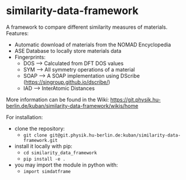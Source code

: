 # similarity-data-framework

A framework to compare different similarity measures of materials. <br>
Features: <br>
  * Automatic download of materials from the NOMAD Encyclopedia
  * ASE Database to locally store materials data
  * Fingerprints:
    * DOS --> Calculated from DFT DOS values
    * SYM --> All symmetry operations of a material
    * SOAP --> A SOAP implementation using DScribe (https://singroup.github.io/dscribe/)
    * IAD --> InterAtomic Distances

More information can be found in the Wiki: https://git.physik.hu-berlin.de/kuban/similarity-data-framework/wikis/home <br>

For installation:
  * clone the repository:
    * ``git clone git@git.physik.hu-berlin.de:kuban/similarity-data-framework.git``
  * install it locally with pip:
    * ``cd similarity_data_framework``
    * ``pip install -e .``
  * you may import the module in python with:
    * ``import simdatframe``

